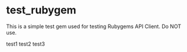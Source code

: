 test_rubygem
========

This is a simple test gem used for testing Rubygems API Client. Do NOT use.

test1
test2
test3
